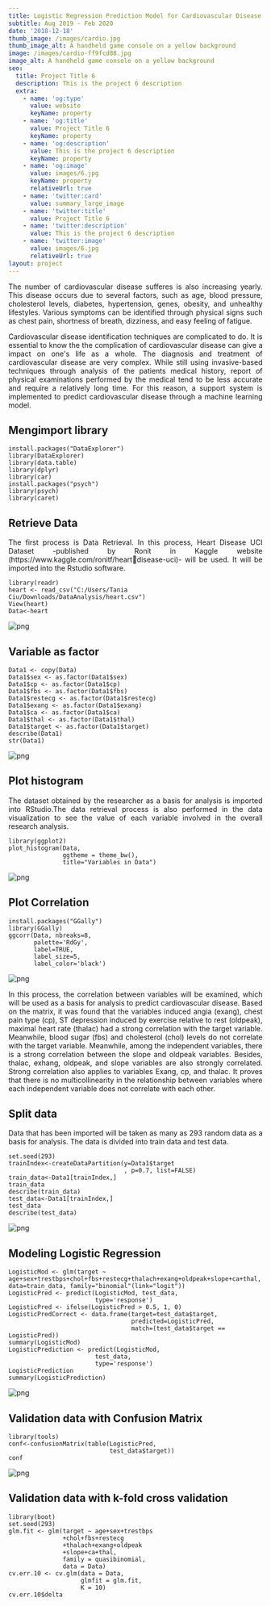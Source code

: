 ```yaml
---
title: Logistic Regression Prediction Model for Cardiovascular Disease
subtitle: Aug 2019 - Feb 2020
date: '2018-12-18'
thumb_image: /images/cardio.jpg
thumb_image_alt: A handheld game console on a yellow background
image: /images/cardio-ff9fcd88.jpg
image_alt: A handheld game console on a yellow background
seo:
  title: Project Title 6
  description: This is the project 6 description
  extra:
    - name: 'og:type'
      value: website
      keyName: property
    - name: 'og:title'
      value: Project Title 6
      keyName: property
    - name: 'og:description'
      value: This is the project 6 description
      keyName: property
    - name: 'og:image'
      value: images/6.jpg
      keyName: property
      relativeUrl: true
    - name: 'twitter:card'
      value: summary_large_image
    - name: 'twitter:title'
      value: Project Title 6
    - name: 'twitter:description'
      value: This is the project 6 description
    - name: 'twitter:image'
      value: images/6.jpg
      relativeUrl: true
layout: project
---
```

<div align="justify">
The number of cardiovascular disease sufferes is also increasing yearly. This disease occurs due to several factors, such as age, blood pressure, cholesterol levels, diabetes, hypertension, genes, obesity, and unhealthy lifestyles. Various symptoms can be identified through physical signs such as chest pain, shortness of breath, dizziness, and easy feeling of fatigue.

Cardiovascular disease identification techniques are complicated to do. It is essential to know the the complication of cardiovascular disease can give a impact on one's life as a whole. The diagnosis and treatment of cardiovascular disease are very complex. While still using invasive-based techniques through analysis of the patients medical history, report of physical examinations performed by the medical tend to be less accurate and require a relatively long time. For this reason, a support system is implemented to predict cardiovascular disease through a machine learning model.

</div>

## Mengimport library

```{r, echo = TRUE, message = FALSE, warning = FALSE}
install.packages("DataExplorer")
library(DataExplorer)
library(data.table)
library(dplyr)
library(car)
install.packages("psych")
library(psych)
library(caret)
```

## Retrieve Data

<div align="justify">
The first process is Data Retrieval. In this process, 
Heart Disease UCI Dataset -published by Ronit in 
Kaggle website (https://www.kaggle.com/ronitf/heartdisease-uci)- will be used. It will be imported into the 
Rstudio software. 
</div>

```{r, echo = TRUE, message = FALSE, warning = FALSE}
library(readr)
heart <- read_csv("C:/Users/Tania Ciu/Downloads/DataAnalysis/heart.csv")
View(heart)
Data<-heart

```
![png](/images/data1.JPG)


## Variable as factor

```{r, echo = TRUE, message = FALSE, warning = FALSE}
Data1 <- copy(Data)
Data1$sex <- as.factor(Data1$sex)
Data1$cp <- as.factor(Data1$cp)
Data1$fbs <- as.factor(Data1$fbs)
Data1$restecg <- as.factor(Data1$restecg)
Data1$exang <- as.factor(Data1$exang)
Data1$ca <- as.factor(Data1$ca)
Data1$thal <- as.factor(Data1$thal)
Data1$target <- as.factor(Data1$target)
describe(Data1)
str(Data1)

```
![png](/images/data2.JPG)


## Plot histogram
<div align="justify">
The dataset obtained by the researcher as a basis for analysis is imported into RStudio.The data retrieval process is also performed in the data visualization to see the value of each variable involved in the overall research analysis.
</div>

```{r, echo = TRUE, message = FALSE, warning = FALSE}
library(ggplot2)
plot_histogram(Data,
               ggtheme = theme_bw(), 
               title="Variables in Data")

```
![png](/images/data3.JPG)


## Plot Correlation

```{r, echo = TRUE, message = FALSE, warning = FALSE}
install.packages("GGally")
library(GGally)
ggcorr(Data, nbreaks=8, 
       palette='RdGy', 
       label=TRUE, 
       label_size=5, 
       label_color='black')

```
![png](/images/data4.JPG)

<div align="justify">
In this process, the correlation between variables will be examined, which will be used as a basis for analysis to predict cardiovascular disease. Based on 
the matrix, it was found that the variables 
induced angia (exang), chest pain type (cp), ST depression induced by exercise relative to rest (oldpeak), maximal heart rate (thalac) had a strong correlation with the target variable. Meanwhile, blood sugar (fbs) and cholesterol (chol) levels do not 
correlate with the target variable. Meanwhile, among the independent variables, there is a strong correlation between the slope and oldpeak variables. Besides, 
thalac, exhang, oldpeak, and slope variables are also strongly correlated. Strong correlation also applies to variables Exang, cp, and thalac. It proves that there is 
no multicollinearity in the relationship between variables where each independent variable does not correlate with each other.
</div>

## Split data

<div align="justify">
Data that has been imported will be taken as many as 293 random data as a basis for analysis. The data is divided into train data and test data. 
</div>

```{r, echo = TRUE, message = FALSE, warning = FALSE}
set.seed(293)
trainIndex<-createDataPartition(y=Data1$target
                                , p=0.7, list=FALSE)
train_data<-Data1[trainIndex,]
train_data
describe(train_data)
test_data<-Data1[trainIndex,]
test_data
describe(test_data)

```
![png](/images/has.JPG)

## Modeling Logistic Regression

```{r, echo = TRUE, message = FALSE, warning = FALSE}
LogisticMod <- glm(target ~ age+sex+trestbps+chol+fbs+restecg+thalach+exang+oldpeak+slope+ca+thal, data=train_data, family="binomial"(link="logit"))
LogisticPred <- predict(LogisticMod, test_data, 
                        type='response')
LogisticPred <- ifelse(LogisticPred > 0.5, 1, 0)
LogisticPredCorrect <- data.frame(target=test_data$target, 
                                  predicted=LogisticPred, 
                                  match=(test_data$target == LogisticPred))
summary(LogisticMod)
LogisticPrediction <- predict(LogisticMod, 
                        test_data, 
                        type='response')
LogisticPrediction
summary(LogisticPrediction)

```
![png](/images/hasil2.JPG)

## Validation data with Confusion Matrix

```{r, echo = TRUE, message = FALSE, warning = FALSE}
library(tools)
conf<-confusionMatrix(table(LogisticPred, 
                            test_data$target))
conf

```
![png](/images/hasil3.JPG)

## Validation data with k-fold cross validation

```{r, echo = TRUE, message = FALSE, warning = FALSE}
library(boot)
set.seed(293)
glm.fit <- glm(target ~ age+sex+trestbps
               +chol+fbs+restecg
               +thalach+exang+oldpeak
               +slope+ca+thal, 
               family = quasibinomial, 
               data = Data)
cv.err.10 <- cv.glm(data = Data, 
                    glmfit = glm.fit,
                    K = 10)
cv.err.10$delta

```
